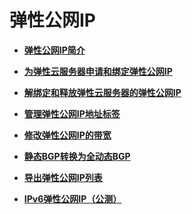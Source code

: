 # 弹性公网IP<a name="vpc_eip_0000"></a>

-   **[弹性公网IP简介](弹性公网IP简介.md)**  

-   **[为弹性云服务器申请和绑定弹性公网IP](为弹性云服务器申请和绑定弹性公网IP.md)**  

-   **[解绑定和释放弹性云服务器的弹性公网IP](解绑定和释放弹性云服务器的弹性公网IP.md)**  

-   **[管理弹性公网IP地址标签](管理弹性公网IP地址标签.md)**  

-   **[修改弹性公网IP的带宽](修改弹性公网IP的带宽.md)**  

-   **[静态BGP转换为全动态BGP](静态BGP转换为全动态BGP.md)**  

-   **[导出弹性公网IP列表](导出弹性公网IP列表.md)**  

-   **[IPv6弹性公网IP（公测）](IPv6弹性公网IP（公测）.md)**  



